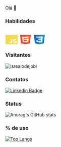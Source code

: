 Olá 👋

### Habilidades

<div style="display: inline_block"><br>
  <img align="center" alt="Xavvir-Js" height="30" width="40" src="https://raw.githubusercontent.com/devicons/devicon/master/icons/javascript/javascript-plain.svg">
  <img align="center" alt="Xavvir-HTML" height="30" width="40" src="https://raw.githubusercontent.com/devicons/devicon/master/icons/html5/html5-original.svg">
  <img align="center" alt="Xavvir-CSS" height="30" width="40" src="https://raw.githubusercontent.com/devicons/devicon/master/icons/css3/css3-original.svg">
</div>

### Visitantes

<p align="left">
  <img src="https://komarev.com/ghpvc/?username=Xavvir&label=Profile%20views&color=0e75b6&style=flat" alt="isrealodejobi" />
</p>

### Contatos

[![Linkedin Badge](https://img.shields.io/badge/-LinkedIn-blue?style=flat-square&logo=Linkedin&logoColor=white&link=https://www.linkedin.com/in/leandro-xavier-7a2569165/)](https://www.linkedin.com/in/leandro-xavier-7a2569165/)


### Status

![Anurag's GitHub stats](https://github-readme-stats.vercel.app/api?username=Xavvir&show_icons=true&theme=white)
### % de uso
[![Top Langs](https://github-readme-stats.vercel.app/api/top-langs/?username=Xavvir&langs_count=8)](https://github.com/Xavvir/github-readme-stats)
